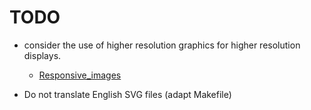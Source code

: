 # TODO

* consider the use of higher resolution graphics for higher resolution displays.

    * [Responsive_images](https://developer.mozilla.org/en-US/docs/Learn/HTML/Multimedia_and_embedding/Responsive_images)

* Do not translate English SVG files (adapt Makefile)

